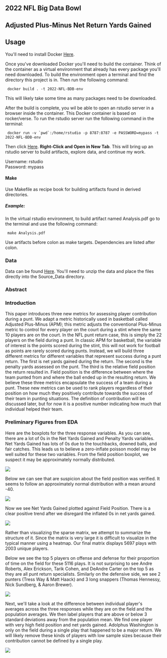 2022 NFL Big Data Bowl
----------------------

## Adjusted Plus-Minus Net Return Yards Gained

## Usage

You'll need to install Docker [Here](https://www.docker.com/).

Once you've downloaded Docker you'll need to build the container. Think of the container as a virtual environment that already has every package you'll need downloaded. To build the environment open a terminal and find the directory this project is in. Then run the following command:

     docker build . -t 2022-NFL-BDB-env
    
This will likely take some time as many packages need to be downloaded.

After the build is complete, you wil be able to open an rstudio server in a browser inside the container. This Docker container is based on rocker/verse. To run the rstudio server run the following command in the terminal:

     docker run -v `pwd`:/home/rstudio -p 8787:8787 -e PASSWORD=mypass -t 2022-NFL-BDB-env
      
Then click [Here](http://0.0.0.0:8787/). **Right-Click and Open in New Tab**. This will bring up an rstudio server to build artifacts, explore data, and continue my work. 

Username: rstudio \
Password: mypass

#### Make
Use Makefile as recipe book for building artifacts found in derived directories. 

##### Example:
In the virtual rstudio environment, to build artifact named Analysis.pdf go to the terminal and use the following command:

     make Analysis.pdf
    
Use artifacts before colon as make targets. Dependencies are listed after colon.

### Data

Data can be found [Here](https://www.kaggle.com/c/nfl-big-data-bowl-2022/data). You'll need to unzip the data and place the files directly into the Source_Data directory. 

### Abstract

### Introduction

This paper introduces three new metrics for assessing player contribution during a punt. We adapt a metric historically used in basketball called Adjusted Plus-Minus (APM); this metric adjusts the conventional Plus-Minus metric to control for every player on the court during a stint where the same 10 players are on the court. In the NFL punt return case, this is simply the 22 players on the field during a punt. In classic APM for basketball, the variable of interest is the points scored during the stint, this will not work for football as points are rarely scored during punts. Instead, we will build three different metrics for different variables that represent success during a punt return. The first is net yards gained during the return. The second is the penalty yards assessed on the punt. The third is the relative field position the return resulted in. Field position is the difference between where the team punted from and where the ball ended up in the resulting return. We believe these three metrics encapsulate the success of a team during a punt. These new metrics can be used to rank players regardless of their position on how much they positively contribute towards the success of their team in punting situations. The definition of contribution will be discussed later, but for now it is a positive number indicating how much that individual helped their team.

### Preliminary Figures from EDA

Here are the boxplots for the three response variables. As you can see, there are a lot of 0s in the Net Yards Gained and Penalty Yards variables. Net Yards Gained has lots of 0s due to the touchbacks, downed balls, and fair catches. This leads us to believe a zero-inflate poisson model may be well suited for these two variables. From the field position boxplot, we suspect it may be approximately normally distributed. 

![](EDA_Plots/03_Response_Boxplots.png)

Below we can see that are suspicion about the field position was verified. It seems to follow an approximately normal distribution with a mean around -40. 

![](EDA_Plots/01_Response_Histograms.png)

Now we see Net Yards Gained plotted against Field Position. There is a clear positive trend after we disregard the inflated 0s in net yards gained.

![](EDA_Plots/04_Response_Scatterplot_NYG_FP.png)

Rather than visualizing the sparse matrix, we attempt to summarize the structure of it. Since the matrix is very large it is difficult to visualize in the typical manner using a heatmap. Our final matrix displays 5697 plays with 2003 unique players. 

Below we see the top 5 players on offense and defense for their proportion of time on the field for these 5116 plays. It is not surprising to see Andre Roberts, Alex Erickson, Tarik Cohen, and DeAndre Carter on the top 5 as they are all punt return specialists. Similarly on the defensive side, we see 2 punters (Tress Way & Matt Haack) and 3 long snappers (Thomas Hennessy, Nick Sundberg, & Aaron Brewer).

![](EDA_Plots/07_player_prop_played_table.png)

Next, we'll take a look at the difference between individual player's averages across the three responses while they are on the field and the population averages. We then label players that are above or below 3 standard deviations away from the population mean. We find one player with very high field position and net yards gained. Adolphus Washington is only on the field during a single play that happened to be a major return. We will likely remove these kinds of players with low sample sizes because their contribution cannot be defined by a single play. 

![](EDA_Plots/08_Player_Avg_Pop_Avg.png)